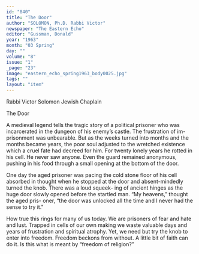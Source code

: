 ```yaml
---
id: "840"
title: "The Door"
author: "SOLOMON, Ph.D. Rabbi Victor"
newspaper: "The Eastern Echo"
editor: "Gussman, Donald"
year: "1963"
month: "03 Spring"
day: ""
volume: "8"
issue: "1"
_page: "23"
image: "eastern_echo_spring1963_body0025.jpg"
tags: ""
layout: "item"
---
```

Rabbi Victor Solomon
Jewish Chaplain

The Door

A medieval legend tells the tragic
story of a political prisoner who was
incarcerated in the dungeon of his
enemy’s castle. The frustration of im-
prisonment was unbearable. But as
the weeks turned into months and the
months became years, the poor soul
adjusted to the wretched existence
which a cruel fate had decreed for
him. For twenty lonely years he rotted
in his cell. He never saw anyone.
Even the guard remained anonymous,
pushing in his food through a small
opening at the bottom of the door.

One day the aged prisoner was
pacing the cold stone floor of his cell
absorbed in thought when he stopped
at the door and absent-mindedly turned
the knob. There was a loud squeek-
ing of ancient hinges as the huge door
slowly opened before the startled man.
“My heavens,” thought the aged pris-
oner, “the door was unlocked all the
time and I never had the sense to try
it."

How true this rings for many of us
today. We are prisoners of fear and
hate and lust. Trapped in cells of our
own making we waste valuable days
and years of frustration and spiritual
atrophy. Yet, we need but try the
knob to enter into freedom. Freedom
beckons from without. A little bit of
faith can do it. Is this what is meant
by “freedom of religion?”
